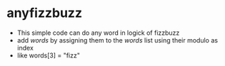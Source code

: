 # anyfizzbuzz

* This simple code can do any word in logick of fizzbuzz
* add *words* by assigning them to the _words_ list using their modulo as index
* like words[3] = "fizz"
